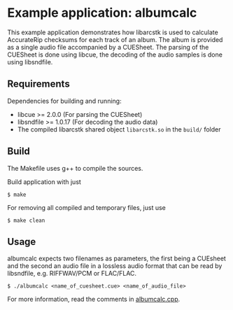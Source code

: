# Example application: albumcalc

This example application demonstrates how libarcstk is used to calculate
AccurateRip checksums for each track of an album. The album is provided as a
single audio file accompanied by a CUESheet. The parsing of the CUESheet is
done using libcue, the decoding of the audio samples is done using libsndfile.


## Requirements

Dependencies for building and running:

- libcue >= 2.0.0 (For parsing the CUESheet)
- libsndfile >= 1.0.17 (For decoding the audio data)
- The compiled libarcstk shared object ``libarcstk.so`` in the ``build/`` folder


## Build

The Makefile uses g++ to compile the sources.

Build application with just

	$ make

For removing all compiled and temporary files, just use

	$ make clean


## Usage

albumcalc expects two filenames as parameters, the first being a CUEsheet and
the second an audio file in a lossless audio format that can be read by
libsndfile, e.g. RIFFWAV/PCM or FLAC/FLAC.

	$ ./albumcalc <name_of_cuesheet.cue> <name_of_audio_file>

For more information, read the comments in [albumcalc.cpp](./albumcalc.cpp).

